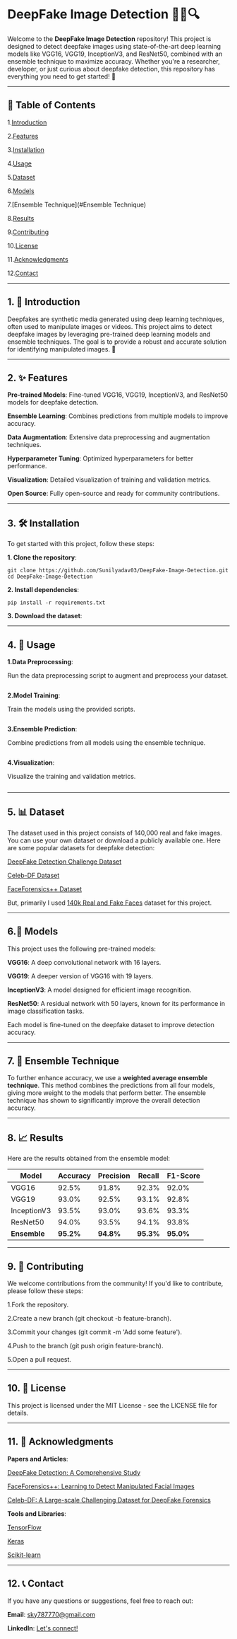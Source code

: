 # DeepFake Image Detection 🕵️‍♂️🔍

Welcome to the **DeepFake Image Detection** repository! This project is designed to detect deepfake images using state-of-the-art deep learning models like VGG16, VGG19, InceptionV3, and ResNet50, combined with an ensemble technique to maximize accuracy. Whether you're a researcher, developer, or just curious about deepfake detection, this repository has everything you need to get started! 🚀


---

## 📌 Table of Contents

1.[Introduction](#Introduction)

2.[Features](#Features)

3.[Installation](#Installation)

4.[Usage](#Usage)

5.[Dataset](#Dataset)

6.[Models](#Models)

7.[Ensemble Technique](#Ensemble Technique)

8.[Results](#Results)

9.[Contributing](#Contributing)

10.[License](#License)

11.[Acknowledgments](#Acknowledgments)

12.[Contact](#Contact)

---

## 1. 🌟 Introduction

Deepfakes are synthetic media generated using deep learning techniques, often used to manipulate images or videos. This project aims to detect deepfake images by leveraging pre-trained deep learning models and ensemble techniques. The goal is to provide a robust and accurate solution for identifying manipulated images. 🎯

---
## 2. ✨ Features

**Pre-trained Models**: Fine-tuned VGG16, VGG19, InceptionV3, and ResNet50 models for deepfake detection.

**Ensemble Learning**: Combines predictions from multiple models to improve accuracy.

**Data Augmentation**: Extensive data preprocessing and augmentation techniques.

**Hyperparameter Tuning**: Optimized hyperparameters for better performance.

**Visualization**: Detailed visualization of training and validation metrics.

**Open Source**: Fully open-source and ready for community contributions.

---

## 3. 🛠 Installation

To get started with this project, follow these steps:

**1. Clone the repository**:
```
git clone https://github.com/Sunilyadav03/DeepFake-Image-Detection.git
cd DeepFake-Image-Detection
```
**2. Install dependencies**:
```
pip install -r requirements.txt
```
**3. Download the dataset**:
<!--
Place your dataset in the data directory.

Ensure the dataset is split into train and val directories.
-->

---

## 4. 🚀 Usage
**1.Data Preprocessing**:

Run the data preprocessing script to augment and preprocess your dataset.
```
```
**2.Model Training**:

Train the models using the provided scripts.
```
```
**3.Ensemble Prediction**:

Combine predictions from all models using the ensemble technique.
```
```
**4.Visualization**:

Visualize the training and validation metrics.
```
```

---

## 5. 📊 Dataset
The dataset used in this project consists of 140,000 real and fake images. You can use your own dataset or download a publicly available one. Here are some popular datasets for deepfake detection:

[DeepFake Detection Challenge Dataset]()

[Celeb-DF Dataset]()

[FaceForensics++ Dataset]()

But, primarily I used [140k Real and Fake Faces](https://www.kaggle.com/datasets/xhlulu/140k-real-and-fake-faces) dataset for this project.

---

## 6.🤖 Models
This project uses the following pre-trained models:

  **VGG16**: A deep convolutional network with 16 layers.

  **VGG19**: A deeper version of VGG16 with 19 layers.

  **InceptionV3**: A model designed for efficient image recognition.

  **ResNet50**: A residual network with 50 layers, known for its performance in image classification tasks.

Each model is fine-tuned on the deepfake dataset to improve detection accuracy.

---

## 7. 🧠 Ensemble Technique
To further enhance accuracy, we use a **weighted average ensemble technique**. This method combines the predictions from all four models, giving more weight to the models that perform better. The ensemble technique has shown to significantly improve the overall detection accuracy.

---

## 8. 📈 Results

Here are the results obtained from the ensemble model:

| Model       | Accuracy | Precision | Recall | F1-Score |
|-------------|----------|-----------|--------|----------|
| VGG16       | 92.5%    | 91.8%     | 92.3%  | 92.0%    |
| VGG19       | 93.0%    | 92.5%     | 93.1%  | 92.8%    |
| InceptionV3 | 93.5%    | 93.0%     | 93.6%  | 93.3%    |
| ResNet50    | 94.0%    | 93.5%     | 94.1%  | 93.8%    |
| **Ensemble**| **95.2%**| **94.8%** | **95.3%** | **95.0%** |

---

## 9. 🤝 Contributing

We welcome contributions from the community! If you'd like to contribute, please follow these steps:

1.Fork the repository.

2.Create a new branch (git checkout -b feature-branch).

3.Commit your changes (git commit -m 'Add some feature').

4.Push to the branch (git push origin feature-branch).

5.Open a pull request.

---

## 10. 📜 License

This project is licensed under the MIT License - see the LICENSE file for details.

---

## 11. 🙏 Acknowledgments

**Papers and Articles**:

[DeepFake Detection: A Comprehensive Study](https://arxiv.org/abs/2001.00179)

[FaceForensics++: Learning to Detect Manipulated Facial Images](https://arxiv.org/abs/1901.08971)

[Celeb-DF: A Large-scale Challenging Dataset for DeepFake Forensics](https://arxiv.org/abs/1909.12962)

**Tools and Libraries**:

[TensorFlow](https://www.tensorflow.org/)

[Keras](https://keras.io/)

[Scikit-learn](https://scikit-learn.org/stable/)

---

## 12. 📞 Contact
If you have any questions or suggestions, feel free to reach out:

  **Email**: [sky787770@gmail.com](#sky787770@gmail.com)

  **LinkedIn**: [Let's connect!](#https://www.linkedin.com/in/sunil-yadav-96a541289/)
